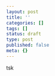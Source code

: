 ```yaml
---
layout: post
title: ''
categories: []
tags: []
status: draft
type: post
published: false
meta: {}
---
```

tsk